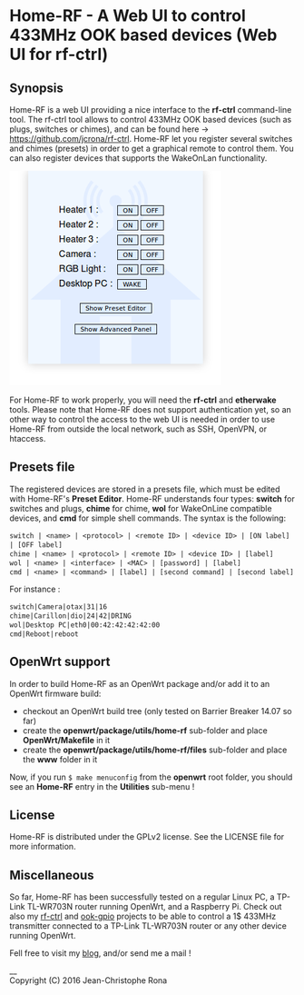 # Home-RF - A Web UI to control 433MHz OOK based devices (Web UI for rf-ctrl)


## Synopsis

Home-RF is a web UI providing a nice interface to the __rf-ctrl__ command-line tool. The rf-ctrl tool allows to control 433MHz OOK based devices (such as plugs, switches or chimes), and can be found here -> https://github.com/jcrona/rf-ctrl.
Home-RF let you register several switches and chimes (presets) in order to get a graphical remote to control them. You can also register devices that supports the WakeOnLan functionality.

![Home-RF_example](Home-RF_example.png)

For Home-RF to work properly, you will need the __rf-ctrl__ and __etherwake__ tools.
Please note that Home-RF does not support authentication yet, so an other way to control the access to the web UI is needed in order to use Home-RF from outside the local network, such as SSH, OpenVPN, or htaccess.


## Presets file

The registered devices are stored in a presets file, which must be edited with Home-RF's __Preset Editor__.
Home-RF understands four types: __switch__ for switches and plugs, __chime__ for chime, __wol__ for WakeOnLine compatible devices, and __cmd__ for simple shell commands.
The syntax is the following:
```
switch | <name> | <protocol> | <remote ID> | <device ID> | [ON label] | [OFF label]
chime | <name> | <protocol> | <remote ID> | <device ID> | [label]
wol | <name> | <interface> | <MAC> | [password] | [label]
cmd | <name> | <command> | [label] | [second command] | [second label]
```
For instance :
```
switch|Camera|otax|31|16
chime|Carillon|dio|24|42|DRING
wol|Desktop PC|eth0|00:42:42:42:42:00
cmd|Reboot|reboot
```


## OpenWrt support

In order to build Home-RF as an OpenWrt package and/or add it to an OpenWrt firmware build:
- checkout an OpenWrt build tree (only tested on Barrier Breaker 14.07 so far)
- create the __openwrt/package/utils/home-rf__ sub-folder and place __OpenWrt/Makefile__ in it
- create the __openwrt/package/utils/home-rf/files__ sub-folder and place the __www__ folder in it

Now, if you run `$ make menuconfig` from the __openwrt__ root folder, you should see an __Home-RF__ entry in the __Utilities__ sub-menu !


## License

Home-RF is distributed under the GPLv2 license. See the LICENSE file for more information.


## Miscellaneous

So far, Home-RF has been successfully tested on a regular Linux PC, a TP-Link TL-WR703N router running OpenWrt, and a Raspberry Pi.
Check out also my [rf-ctrl](https://github.com/jcrona/rf-ctrl) and [ook-gpio](https://github.com/jcrona/ook-gpio) projects to be able to control a 1$ 433MHz transmitter connected to a TP-Link TL-WR703N router or any other device running OpenWrt.

Fell free to visit my [blog](http://blog.rona.fr), and/or send me a mail !

__  
Copyright (C) 2016 Jean-Christophe Rona
